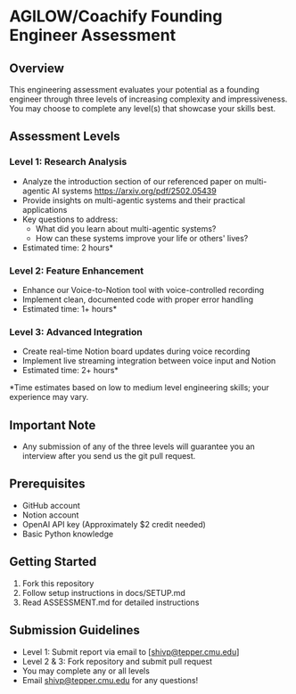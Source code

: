 # AGILOW/Coachify Founding Engineer Assessment

## Overview
This engineering assessment evaluates your potential as a founding engineer through three levels of increasing complexity and impressiveness. You may choose to complete any level(s) that showcase your skills best.

## Assessment Levels

### Level 1: Research Analysis
- Analyze the introduction section of our referenced paper on multi-agentic AI systems
https://arxiv.org/pdf/2502.05439
- Provide insights on multi-agentic systems and their practical applications
- Key questions to address:
  * What did you learn about multi-agentic systems?
  * How can these systems improve your life or others' lives?
- Estimated time: 2 hours*

### Level 2: Feature Enhancement
- Enhance our Voice-to-Notion tool with voice-controlled recording
- Implement clean, documented code with proper error handling
- Estimated time: 1+ hours*

### Level 3: Advanced Integration
- Create real-time Notion board updates during voice recording
- Implement live streaming integration between voice input and Notion
- Estimated time: 2+ hours*

*Time estimates based on low to medium level engineering skills; your experience may vary.

## Important Note
- Any submission of any of the three levels will guarantee you an interview after you send us the git pull request. 

## Prerequisites
- GitHub account
- Notion account
- OpenAI API key (Approximately $2 credit needed)
- Basic Python knowledge

## Getting Started
1. Fork this repository
2. Follow setup instructions in docs/SETUP.md
3. Read ASSESSMENT.md for detailed instructions

## Submission Guidelines
- Level 1: Submit report via email to [shivp@tepper.cmu.edu]
- Level 2 & 3: Fork repository and submit pull request
- You may complete any or all levels
- Email shivp@tepper.cmu.edu for any questions! 